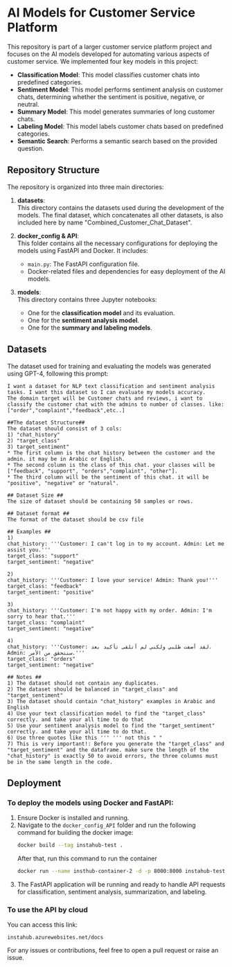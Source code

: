 
# AI Models for Customer Service Platform

This repository is part of a larger customer service platform project and focuses on the AI models developed for automating various aspects of customer service. We implemented four key models in this project:

- **Classification Model**: This model classifies customer chats into predefined categories.
- **Sentiment Model**: This model performs sentiment analysis on customer chats, determining whether the sentiment is positive, negative, or neutral.
- **Summary Model**: This model generates summaries of long customer chats.
- **Labeling Model**: This model labels customer chats based on predefined categories.
- **Semantic Search**: Performs a semantic search based on the provided question.

## Repository Structure

The repository is organized into three main directories:

1. **datasets**:  
   This directory contains the datasets used during the development of the models. The final dataset, which concatenates all other datasets, is also included here by name "Combined_Customer_Chat_Dataset".

2. **docker_config & API**:  
   This folder contains all the necessary configurations for deploying the models using FastAPI and Docker. It includes:
   - `main.py`: The FastAPI configuration file.
   - Docker-related files and dependencies for easy deployment of the AI models.

3. **models**:  
   This directory contains three Jupyter notebooks:
   - One for the **classification model** and its evaluation.
   - One for the **sentiment analysis model**.
   - One for the **summary and labeling models**.

## Datasets

The dataset used for training and evaluating the models was generated using GPT-4, following this prompt:

```
I want a dataset for NLP text classification and sentiment analysis tasks. I want this dataset so I can evaluate my models accuracy.
The domain target will be Customer chats and reviews, i want to classify the customer chat with the admins to number of classes. like: ["order","complaint","feedback",etc..]

##The dataset Structure##
The dataset should consist of 3 cols:
1) "chat_history"
2) "target_class"
3) target_sentiment"
* The first column is the chat history between the customer and the admin. it may be in Arabic or English.
* The second column is the class of this chat. your classes will be ["feedback", "support", "orders","complaint", "other"].
* The third column will be the sentiment of this chat. it will be "positive", "negative" or "natural".

## Dataset Size ##
The size of dataset should be containing 50 samples or rows.

## Dataset format ##
The format of the dataset should be csv file

## Examples ##
1)
chat_history: '''Customer: I can't log in to my account. Admin: Let me assist you.'''
target_class: "support"
target_sentiment: "negative"

2)
chat_history: '''Customer: I love your service! Admin: Thank you!'''
target_class: "feedback"
target_sentiment: "positive"

3)
chat_history: '''Customer: I'm not happy with my order. Admin: I'm sorry to hear that.'''
target_class: "complaint"
target_sentiment: "negative"

4)
chat_history: '''Customer: لقد أضفت طلبي ولكني لم أتلقى تأكيد بعد. Admin: سنتحقق من الأمر.'''
target_class: "orders"
target_sentiment: "negative"

## Notes ##
1) The dataset should not contain any duplicates.
2) The dataset should be balanced in "target_class" and "target_sentiment"
3) The dataset should contain "chat_history" examples in Arabic and English
4) Use your text classification model to find the "target_class" correctly. and take your all time to do that
5) Use your sentiment analysis model to find the "target_sentiment" correctly. and take your all time to do that.
6) Use three quotes like this ''' ''' not this " "
7) This is very important!: Before you generate the "target_class" and "target_sentiment" and the dataframe. make sure the length of the "chat_history" is exactly 50 to avoid errors, the three columns must be in the same length in the code.
```

## Deployment

### To deploy the models using Docker and FastAPI:
1. Ensure Docker is installed and running.
2. Navigate to the `docker_config_API` folder and run the following command for building the docker image:
   ```bash
   docker build --tag instahub-test .
   ```
   After that, run this command to run the container
   ``` bash
   docker run --name insthub-container-2 -d -p 8000:8000 instahub-test
   ```
3. The FastAPI application will be running and ready to handle API requests for classification, sentiment analysis, summarization, and labeling.

### To use the API by cloud
You can access this link:
```
instahub.azurewebsites.net/docs
```


For any issues or contributions, feel free to open a pull request or raise an issue.


